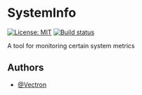# SystemInfo
[![License: MIT](https://img.shields.io/badge/License-MIT-green.svg)](https://github.com/Vectron/SystemInfo/blob/main/LICENSE.txt)
[![Build status](https://github.com/Vectron/SystemInfo/actions/workflows/BuildTestDeploy.yml/badge.svg)](https://github.com/Vectron/SystemInfo/actions)

A tool for monitoring certain system metrics

## Authors
- [@Vectron](https://www.github.com/Vectron)
